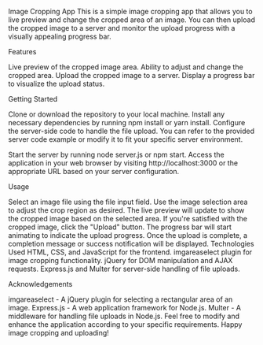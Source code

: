 Image Cropping App
This is a simple image cropping app that allows you to live preview and change the cropped area of an image. You can then upload the cropped image to a server and monitor the upload progress with a visually appealing progress bar.


Features

Live preview of the cropped image area.
Ability to adjust and change the cropped area.
Upload the cropped image to a server.
Display a progress bar to visualize the upload status.

Getting Started

Clone or download the repository to your local machine.
Install any necessary dependencies by running npm install or yarn install.
Configure the server-side code to handle the file upload. You can refer to the provided server code example or modify it to fit your specific server environment.

Start the server by running node server.js or npm start.
Access the application in your web browser by visiting http://localhost:3000 or the appropriate URL based on your server configuration.

Usage

Select an image file using the file input field.
Use the image selection area to adjust the crop region as desired.
The live preview will update to show the cropped image based on the selected area.
If you're satisfied with the cropped image, click the "Upload" button.
The progress bar will start animating to indicate the upload progress.
Once the upload is complete, a completion message or success notification will be displayed.
Technologies Used
HTML, CSS, and JavaScript for the frontend.
imgareaselect plugin for image cropping functionality.
jQuery for DOM manipulation and AJAX requests.
Express.js and Multer for server-side handling of file uploads.

Acknowledgements

imgareaselect - A jQuery plugin for selecting a rectangular area of an image.
Express.js - A web application framework for Node.js.
Multer - A middleware for handling file uploads in Node.js.
Feel free to modify and enhance the application according to your specific requirements. Happy image cropping and uploading!
